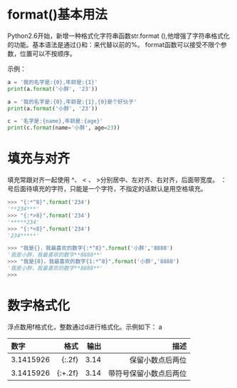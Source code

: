 # format()基本用法
Python2.6开始，新增一种格式化字符串函数str.format
(),他增强了字符串格式化的功能。基本语法是通过{}和：来代替以前的%。
format函数可以接受不限个参数，位置可以不按顺序。

示例：
```python
a = '我的名字是:{0},年龄是:{1}'
print(a.format('小胖', '23'))

a = '我的名字是:{0},年龄是:{1},{0}是个好伙子'
print(a.format('小胖', '23'))

c = '名字是:{name},年龄是:{age}'
print(c.format(name='小胖', age=23))


```

# 填充与对齐


填充常跟对齐一起使用
^、 < 、  >分别居中、左对齐、右对齐，后面带宽度。
：号后面待填充的字符，只能是一个字符，不指定的话默认是用空格填充。

```python
>>> "{:*^8}".format('234')
'**234***'
>>> "{:*>8}".format('234')
'*****234'
>>> "{:*<8}".format('234')
'234*****'

>>> "我是{}，我最喜欢的数字{:*^8}".format('小胖','8888')
'我是小胖，我最喜欢的数字**8888**'
>>> "我是{0}，我最喜欢的数字{1:*^8}".format('小胖','8888')
'我是小胖，我最喜欢的数字**8888**'
>>> 
```


# 数字格式化
浮点数用f格式化，整数通过d进行格式化。示例如下：
a

| 数字      |    格式 | 输出 |                   描述 |
| :-------- | ------: | ---: | ---------------------: |
| 3.1415926 |  {:.2f} | 3.14 |       保留小数点后两位 |
| 3.1415926 | {:+.2f} | 3.14 | 带符号保留小数点后两位 |



[](../第三章%20变量类型和运算符/code/example_19.py)